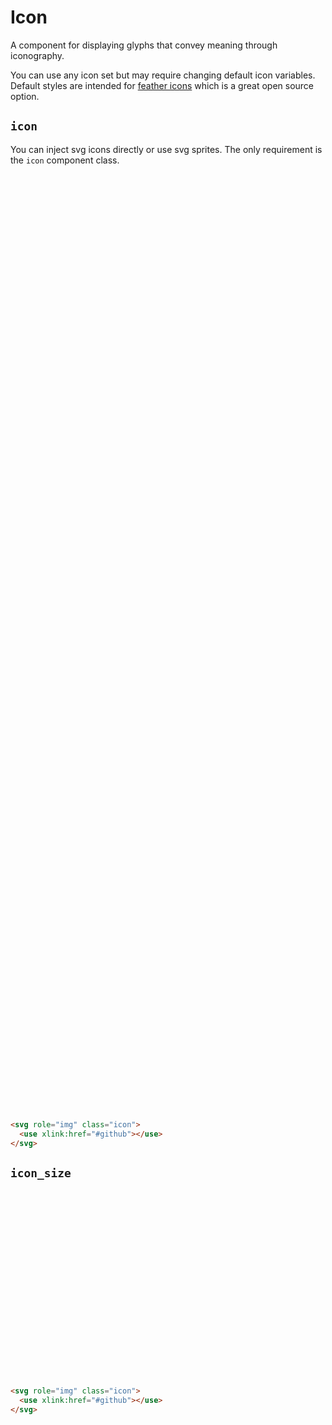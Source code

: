 # Icon

<p class="text_lead">A component for displaying glyphs that convey meaning through iconography.</p>

<div class="notice notice_type_info">You can use any icon set but may require changing default icon variables. Default styles are intended for <a href="https://feathericons.com/">feather icons</a> which is a great open source option.</div>

## `icon`

You can inject svg icons directly or use svg sprites. The only requirement is the `icon` component class.

<div class="demo demo_medium_row">
  <div class="demo__render">
    <svg role="img" class="icon"><use xlink:href="#anchor"></use></svg>
    <svg role="img" class="icon"><use xlink:href="#arrow-left"></use></svg>
    <svg role="img" class="icon"><use xlink:href="#arrow-right"></use></svg>
    <svg role="img" class="icon"><use xlink:href="#arrow-up"></use></svg>
    <svg role="img" class="icon"><use xlink:href="#arrow-down"></use></svg>
    <svg role="img" class="icon"><use xlink:href="#clipboard"></use></svg>
    <svg role="img" class="icon"><use xlink:href="#clock"></use></svg>
    <svg role="img" class="icon"><use xlink:href="#cpu"></use></svg>
    <svg role="img" class="icon"><use xlink:href="#delete"></use></svg>
    <svg role="img" class="icon"><use xlink:href="#download-cloud"></use></svg>
  </div><!-- .demo__render -->
  <div class="demo__code">

```html
<svg role="img" class="icon">
  <use xlink:href="#github"></use>
</svg>
```

  </div><!-- .demo__code -->
</div><!-- .demo -->

## `icon_size`

<div class="demo demo_medium_row">
  <div class="demo__render demo__render_tile">
    <svg role="img" class="icon icon_size_small"><use xlink:href="#anchor"></use></svg>
    <svg role="img" class="icon icon_size_large"><use xlink:href="#anchor"></use></svg>
  </div><!-- .demo__render -->
  <div class="demo__code">

```html
<svg role="img" class="icon">
  <use xlink:href="#github"></use>
</svg>
```

  </div><!-- .demo__code -->
</div><!-- .demo -->
